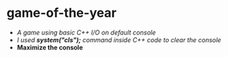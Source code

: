 # game-of-the-year
* *A game using basic C++ I/O on default console* 
* *I used **system("cls");** command inside C++ code to clear the console*
* **Maximize the console**
